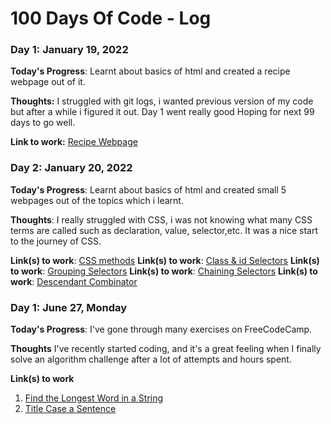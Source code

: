 # 100 Days Of Code - Log

### Day 1: January  19, 2022 

**Today's Progress**: Learnt about basics of html and created a recipe webpage out of it.

**Thoughts:** I struggled with git logs, i wanted previous version of my code but after a while i figured it out. Day 1 went really good Hoping for next 99 days to go well.

**Link to work:** [Recipe Webpage](https://swapnil-bhabal.github.io/Recipes/)

### Day 2: January  20, 2022 

**Today's Progress**: Learnt about basics of html and created small 5 webpages out of the topics which i learnt.

**Thoughts**: I really struggled with CSS, i was not knowing what many CSS terms are called such as declaration, value, selector,etc. It was a nice start to the journey of CSS.

**Link(s) to work**: [CSS methods](https://swapnil-bhabal.github.io/css-foundations/css-odin/css-methods/)
**Link(s) to work**: [Class & id Selectors](https://swapnil-bhabal.github.io/css-foundations/css-odin/class-id-selectors/)
**Link(s) to work**: [Grouping Selectors](https://swapnil-bhabal.github.io/css-foundations/css-odin/grouping-selectors/)
**Link(s) to work**: [Chaining Selectors](https://swapnil-bhabal.github.io/css-foundations/css-odin/chaining-selectors/)
**Link(s) to work**: [Descendant Combinator](https://swapnil-bhabal.github.io/css-foundations/css-odin/descendant-combinator/)


### Day 1: June 27, Monday

**Today's Progress**: I've gone through many exercises on FreeCodeCamp.

**Thoughts** I've recently started coding, and it's a great feeling when I finally solve an algorithm challenge after a lot of attempts and hours spent.

**Link(s) to work**
1. [Find the Longest Word in a String](https://www.freecodecamp.com/challenges/find-the-longest-word-in-a-string)
2. [Title Case a Sentence](https://www.freecodecamp.com/challenges/title-case-a-sentence)
